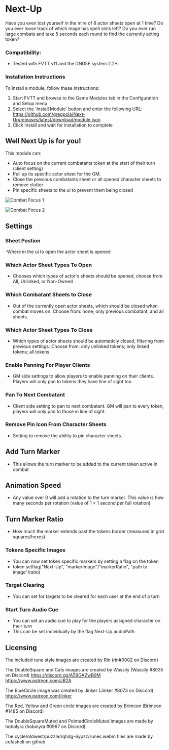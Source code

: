 # Next-Up

Have you even lost yourself in the mire of 8 actor sheets open at 1 time?
 Do you ever loose track of which mage has spell slots left?
Do you ever run large combats and take 5 seconds each round to find the currently acting token?

### Compatibility:
- Tested with FVTT v11 and the DND5E system 2.2+.

### Installation Instructions

To install a module, follow these instructions:

1. Start FVTT and browse to the Game Modules tab in the Configuration and Setup menu
2. Select the 'Install Module' button and enter the following URL: https://github.com/gregpola/Next-Up/releases/latest/download/module.json
3. Click Install and wait for installation to complete 

## Well Next Up is for you!

This module can:

- Auto focus on the current combatants token at the start of their turn (client setting)
- Pull up its specific actor sheet for the GM.
- Close the previous combatants sheet or all opened character sheets to remove clutter
- Pin specific sheets to the ui to prevent them being closed

![Combat Focus 1](https://github.com/kandashi/Next-Up/blob/main/Images/auto%20focus.gif?raw=true)

![Combat Focus 2](https://github.com/kandashi/Next-Up/blob/main/Images/auto%20focus%202.gif?raw=true)

## Settings

### Sheet Postion

-Where in the ui to open the actor sheet is opened

### Which Actor Sheet Types To Open

- Chooses which types of actor's sheets should be opened, choose from All, Unlinked, or Non-Owned

### Which Combatant Sheets to Close

- Out of the currently open actor sheets, which should be closed when combat moves on. Choose from: none; only previous combatant, and all sheets.

### Which Actor Sheet Types To Close

- Which types of actor sheets should be automaticly closed, filtering from previous settings. Choose from: only unlinked tokens; only linked tokens; all tokens

### Enable Panning For Player Clients

- GM side settings to allow players to enable panning on their clients. Players will only pan to tokens they have line of sight too

### Pan To Next Combatant

- Client side setting to pan to next combatant. GM will pan to every token, players will only pan to those in line of sight.

### Remove Pin Icon From Character Sheets

- Setting to remove the ability to pin character sheets. 

## Add Turn Marker

- This allows the turn marker to be added to the current token active in combat

## Animation Speed

- Any value over 0 will add a rotation to the turn marker. This value is how many seconds per rotation (value of 1 = 1 second per full rotation)

## Turn Marker Ratio

- How much the marker extends past the tokens border (measured in grid squares/hexes)

### Tokens Specific Images

- You can now set token specific markers by setting a flag on the token
- token.setflag("Next-Up", "markerImage"/"markerRatio", "path to image"/ratio)

### Target Clearing

- You can set for targets to be cleared for each user at the end of a turn

### Start Turn Audio Cue

- You can set an audio cue to play for the players assigned character on their turn
- This can be set individually by the flag Next-Up.audioPath

## Licensing

The included rune style images are created by Rin (rin#0002 on Discord)

The DoubleSquare and Cats images are created by Wassily  (Wassily #8035 on Discord)
https://discord.gg/A59GAZwB9M
https://www.patreon.com/JB2A

The BlueCircle image was created by Jinker (Jinker #8073 on Discord)
https://www.patreon.com/jinker

The Red, Yellow and Green circle images are created by Brimcon (Brimcon #1485 on Discord)

The DoubleSquareMuted and PointedCircleMuted images are made by hobolyra (hobolyra #0967 on Discord)

The cycle/oldwest/puzzle/rqhdg-6ypzz/runes.webm files are made by cefasheli on github
